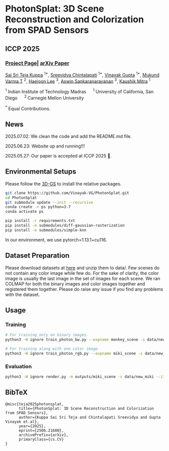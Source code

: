 # PhotonSplat: 3D Scene Reconstruction and Colorization from SPAD Sensors

## ICCP 2025

### [Project Page](https://vinayak-vg.github.io/PhotonSplat/)| [arXiv Paper](https://www.arxiv.org/abs/2506.21680)

[Sai Sri Teja Kuppa](https://saisritejakuppa.github.io/) <sup>1*</sup>, 
[Sreevidya Chintalapati](https://sreevidya22.github.io/) <sup>1*</sup>, 
[Vinayak Gupta](https://vinayak-vg.github.io/) <sup>1*</sup>, 
[Mukund Varma T](https://mukundvarmat.github.io/) <sup>2</sup>, 
[Haejoon Lee](https://haejoonlee.com/) <sup>3</sup>, 
[Aswin Sankaranarayanan](https://www.ece.cmu.edu/directory/bios/sankaranarayanan-aswin.html) <sup>3</sup>, 
[Kaushik Mitra](https://www.ee.iitm.ac.in/kmitra/) <sup>1</sup>

<sup>1 </sup>Indian Institute of Technology Madras &emsp; 
<sup>1 </sup>University of California, San Diego &emsp; 
<sup>2 </sup>Carnegie Mellon University &emsp;

<sup>\*</sup> Equal Contributions.

## News

2025.07.02: We clean the code and add the README.md file.

2025.06.23: Website up and running!!!

2025.05.27: Our paper is accepted at ICCP 2025 🎉.

## Environmental Setups

Please follow the [3D-GS](https://github.com/graphdeco-inria/gaussian-splatting) to install the relative packages.

```bash
git clone https://github.com/Vinayak-VG/PhotonSplat.git
cd PhotonSplat
git submodule update --init --recursive
conda create -n ps python=3.7 
conda activate ps

pip install -r requirements.txt
pip install -e submodules/diff-gaussian-rasterization
pip install -e submodules/simple-knn
```

In our environment, we use pytorch=1.13.1+cu116.

## Dataset Preparation

Please download datasets at [here](https://github.com/Vinayak-VG/PhotonSplat/releases/download/dataset/photonscenes_dataset.zip) and unzip them to data/. Few scenes do not contain any color image while few do. For the sake of clarity, the color image is usually the last image in the set of images for each scene. We ran COLMAP for both the binary images and color images together and registered them together. Please do raise any issue if you find any problems with the dataset. 

## Usage

### Training
```bash
# For training only on binary images.
python3 -W ignore train_photon_bw.py --expname monkey_scene -s data/new_monkey --config configs real_camera_motion.txt --iteration 20000 --save_iterations 20000 --checkpoint_iterations 20000

# For training along with one color image. 
python3 -W ignore train_photon_rgb.py --expname miki_scene -s data/new_miki --config configs/real_camera_motion.txt --iteration 20000 --save_iterations 20000 --checkpoint_iterations 20000
```

### Evaluation
```bash
python3 -W ignore render.py -m outputs/miki_scene -s data/new_miki --iteration 20000
```

## BibTeX
```
@misc{teja2025photonsplat,
      title={PhotonSplat: 3D Scene Reconstruction and Colorization from SPAD Sensors}, 
      author={Kuppa Sai Sri Teja and Chintalapati Sreevidya and Gupta Vinayak et.al},
      year={2025},
      eprint={2506.21680},
      archivePrefix={arXiv},
      primaryClass={cs.CV}
}
```

